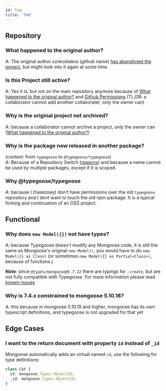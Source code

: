 ```yaml
---
id: faq
title: 'FAQ'
---
```


## Repository

### What happened to the original author?

A: The original author szokodiakos (github name) [has abandoned the project](https://github.com/szokodiakos/typegoose/issues/99#issuecomment-364639150), but might look into it again at some time.

### Is this Project still active?

A: Yes it is, but not on the main repository anymore because of [What happened to the original author?](#what-happened-to-the-original-author) and [Github Permissions](https://help.github.com/en/articles/permission-levels-for-a-user-account-repository) (TL;DR: a collaborator cannot add another collaborater, only the owner can)

### Why is the original project not archived?

A: because a collaborator cannot archive a project, only the owner can ([What happened to the original author?](#what-happened-to-the-original-author))

### Why is the package now released in another package?

(context: from `typegoose` to `@typegoose/typegoose`)<br/>
A: Because of a Repository Switch ([reasons](#is-this-project-still-active)) and because a name cannot be used by multiple packages, except if it is scoped.

### Why @typegoose/typegoose

A: because I (hasezoey) don't have permissions over the old `typegoose` repository and I dont want to touch the old npm package. It is a typical forking and continuation of an OSS project.

## Functional

### Why does `new Model({})` not have types?

A: because Typegoose doesn't modify any Mongoose code, it is still the same as Mongoose's original `new Model()`, you would have to do `new Model({} as Class)` (or sometimes `new Model({} as Partial<Class>)`, because of functions.)

**Note**: since `@types/mongoose@5.7.22` there are typings for `.create`, but are not fully compatible with Typegoose. For more information please read [known-issues](guides/known-issues.md#typesmongoose5722-and-higher)

### Why is 7.4.x constrained to mongoose 5.10.18?

A: this because in mongoose 5.10.19 and higher, mongoose has its own typescript definitions, and typegoose is not upgraded for that yet

## Edge Cases

### I want to the return document with property `id` instead of `_id`

Mongoose automatically adds an virtual named `id`, use the following for type definitions:

```ts
class Cat {
  id: mongoose.Types.ObjectId;
  _id: mongoose.Types.ObjectId;
}
```
